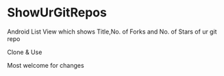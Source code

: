 # ShowUrGitRepos
Android List View which shows Title,No. of Forks and No. of Stars of ur git repo

Clone & Use

Most welcome for changes
